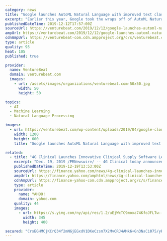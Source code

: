```yaml
---
category: news
title: "Google launches AutoML Natural Language with improved text classification and model training"
excerpt: "Earlier this year, Google took the wraps off of AutoML Natural Language, an extension of its Cloud AutoML machine learning platform to the natural language processing domain. After a months-long beta, AutoML today launched in general availability for ..."
publishedDateTime: 2019-12-12T17:57:00Z
sourceUrl: https://venturebeat.com/2019/12/12/google-launches-automl-natural-language-with-improved-text-classification-and-model-training/
ampUrl: https://venturebeat.com/2019/12/12/google-launches-automl-natural-language-with-improved-text-classification-and-model-training/amp/
cdnAmpUrl: https://venturebeat-com.cdn.ampproject.org/c/s/venturebeat.com/2019/12/12/google-launches-automl-natural-language-with-improved-text-classification-and-model-training/amp/
type: article
quality: 95
heat: 105
published: true

provider:
  name: VentureBeat
  domain: venturebeat.com
  images:
    - url: /assets/images/organizations/venturebeat.com-50x50.jpg
      width: 50
      height: 50

topics:
  - AI
  - Machine Learning
  - Natural Language Processing

images:
  - url: https://venturebeat.com/wp-content/uploads/2019/04/google-cloud-2-e1576177709339.jpg?fit=1200%2C600&amp;strip=all
    width: 1200
    height: 600
    title: "Google launches AutoML Natural Language with improved text classification and model training"

related:
  - title: "4G Clinical Launches Innovative Clinical Supply Software Leveraging Natural Language Processing (NLP)"
    excerpt: "Dec. 19, 2019 /PRNewswire/ -- 4G Clinical today announced the launch of 4C Supply™, a cutting-edge clinical supply optimization software powered by Natural Language Processing (NLP). The new product addresses the increased pressures on clinical supply professionals to continuously adapt to new trial information as protocol complexity ..."
    publishedDateTime: 2019-12-19T13:53:00Z
    sourceUrl: https://finance.yahoo.com/news/4g-clinical-launches-innovative-clinical-132000906.html
    ampUrl: https://finance.yahoo.com/amphtml/news/4g-clinical-launches-innovative-clinical-132000906.html
    cdnAmpUrl: https://finance-yahoo-com.cdn.ampproject.org/c/s/finance.yahoo.com/amphtml/news/4g-clinical-launches-innovative-clinical-132000906.html
    type: article
    provider:
      name: YAHOO!
      domain: yahoo.com
    quality: 44
    images:
      - url: https://s.yimg.com/ny/api/res/1.2/uEjWcTC9moxa74KfoJFLTw--/YXBwaWQ9aGlnaGxhbmRlcjt3PTY5MDtoPTgwMA--/https://s.yimg.com/uu/api/res/1.2/93ddzB_eGKp4WZ9cU5Ojjw--~B/aD00MDA7dz0zNDU7c209MTthcHBpZD15dGFjaHlvbg--/https://media.zenfs.com/en/prnewswire.com/c9b19827adf404db80ba5ef1f9874cbc
        width: 345
        height: 400

secured: "CrsEGHMCjKCrQ34f2mNGjEGxdV1DKeCzsm7X2MvCRJ4AMk6+Gn3NaCi075/yP5ik59bO2qcpj3veWmzGN+4ylmCj2lbmgAt4AMdTADXvOoJlXmY+wq9KJx4lKY982oBWodMD1jtq86GmAXl8f6UtfO/dzIbw3esDX4GPfOg13Il7FN/N0lJXqVICnMXBX0LG+TFgnsm3LrjIgbH2YUzyyCBeRjpfSs65/6JD2F1blsED0lN5vOsq8EVyETNlAOTXLWZoUZDpwIGq7C/6P6Vlog==;bC3LywIxyiu1L+Y9spBsIQ=="
---
```


